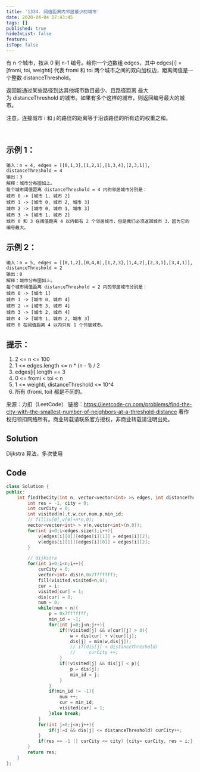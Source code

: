 ```yaml
---
title: '1334. 阈值距离内邻居最少的城市'
date: 2020-04-04 17:43:45
tags: []
published: true
hideInList: false
feature: 
isTop: false
---
```

有 n 个城市，按从 0 到 n-1 编号。给你一个边数组 edges，其中 edges[i] = [fromi, toi, weighti] 代表 fromi 和 toi 两个城市之间的双向加权边，距离阈值是一个整数 distanceThreshold。

返回能通过某些路径到达其他城市数目最少、且路径距离 最大 为 distanceThreshold 的城市。如果有多个这样的城市，则返回编号最大的城市。

注意，连接城市 i 和 j 的路径的距离等于沿该路径的所有边的权重之和。

 

## 示例 1：
```
输入：n = 4, edges = [[0,1,3],[1,2,1],[1,3,4],[2,3,1]], distanceThreshold = 4
输出：3
解释：城市分布图如上。
每个城市阈值距离 distanceThreshold = 4 内的邻居城市分别是：
城市 0 -> [城市 1, 城市 2] 
城市 1 -> [城市 0, 城市 2, 城市 3] 
城市 2 -> [城市 0, 城市 1, 城市 3] 
城市 3 -> [城市 1, 城市 2] 
城市 0 和 3 在阈值距离 4 以内都有 2 个邻居城市，但是我们必须返回城市 3，因为它的编号最大。
```
## 示例 2：


```
输入：n = 5, edges = [[0,1,2],[0,4,8],[1,2,3],[1,4,2],[2,3,1],[3,4,1]], distanceThreshold = 2
输出：0
解释：城市分布图如上。 
每个城市阈值距离 distanceThreshold = 2 内的邻居城市分别是：
城市 0 -> [城市 1] 
城市 1 -> [城市 0, 城市 4] 
城市 2 -> [城市 3, 城市 4] 
城市 3 -> [城市 2, 城市 4]
城市 4 -> [城市 1, 城市 2, 城市 3] 
城市 0 在阈值距离 4 以内只有 1 个邻居城市。
```

## 提示：

1. 2 <= n <= 100
2. 1 <= edges.length <= n * (n - 1) / 2
3. edges[i].length == 3
4. 0 <= fromi < toi < n
5. 1 <= weighti, distanceThreshold <= 10^4
6. 所有 (fromi, toi) 都是不同的。

来源：力扣（LeetCode）
链接：https://leetcode-cn.com/problems/find-the-city-with-the-smallest-number-of-neighbors-at-a-threshold-distance
著作权归领扣网络所有。商业转载请联系官方授权，非商业转载请注明出处。


## Solution

Dijkstra 算法，多次使用

## Code

```c++
class Solution {
public:
    int findTheCity(int n, vector<vector<int> >& edges, int distanceThreshold) {
        int res = -1, city = 0;
        int curCity = 0;
        int visited[n],t,w,cur,num,p,min_id;
        // fill(v[0],v[0]+n*n,0);
        vector<vector<int> > v(n,vector<int>(n,0));
        for(int i=0;i<edges.size();i++){
            v[edges[i][0]][edges[i][1]] = edges[i][2];
            v[edges[i][1]][edges[i][0]] = edges[i][2];
        }

        // dijkstra
        for(int i=0;i<n;i++){
            curCity = 0;
            vector<int> dis(n,0x7fffffff);
            fill(visited,visited+n,0);
            cur = i;
            visited[cur] = 1;
            dis[cur] = 0;
            num = 0;
            while(num < n){
                p = 0x7fffffff;
                min_id = -1;
                for(int j=0;j<n;j++){
                    if(!visited[j] && v[cur][j] > 0){
                        w = dis[cur] + v[cur][j];
                        dis[j] = min(w,dis[j]);
                        // if(dis[j] < distanceThreshold)
                        //     curCity ++;
                    }
                    if(!visited[j] && dis[j] < p){
                        p = dis[j];
                        min_id = j;
                    }
                }
                if(min_id != -1){
                    num ++;
                    cur = min_id;
                    visited[cur] = 1;
                }else break;
            }
            for(int j=0;j<n;j++){
                if(j!=i && dis[j] <= distanceThreshold) curCity++;
            }  
            if(res == -1 || curCity <= city) {city= curCity, res = i;}
        }
        return res;
    }
};

```